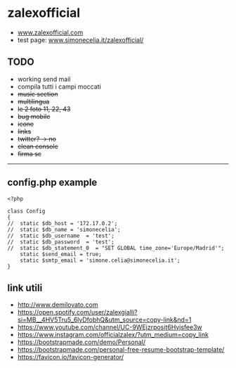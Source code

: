 # zalexofficial

+ www.zalexofficial.com
+ test page: www.simonecelia.it/zalexofficial/

## TODO
+ working send mail
+ compila tutti i campi moccati
+ ~~music section~~
+ ~~multilingua~~
+ ~~le 2 foto 11, 22, 43~~
+ ~~bug mobile~~
+ ~~icone~~
+ ~~links~~
+ ~~twitter? -> no~~
+ ~~clean console~~
+ ~~firma sc~~

---
## config.php example
```injectablephp
<?php

class Config
{
//	static $db_host = '172.17.0.2';
//	static $db_name = 'simonecelia';
//	static $db_username  = 'test';
//	static $db_password  = 'test';
//	static $db_statement_0  = "SET GLOBAL time_zone='Europe/Madrid'";
	static $send_email = true;
	static $smtp_email = 'simone.celia@simonecelia.it';
}
```

## link utili
+ http://www.demilovato.com
+ https://open.spotify.com/user/zalexgialli?si=MB__4HV5Tru5_6lyDfobhQ&utm_source=copy-link&nd=1
+ https://www.youtube.com/channel/UC-9WEjzrposit6Hvjsfee3w
+ https://www.instagram.com/officialzalex/?utm_medium=copy_link
+ https://bootstrapmade.com/demo/Personal/
+ https://bootstrapmade.com/personal-free-resume-bootstrap-template/ 
+ https://favicon.io/favicon-generator/

